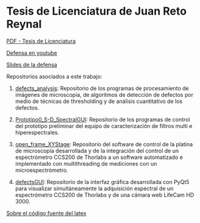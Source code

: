 # Tesis de Licenciatura de Juan Reto Reynal

[PDF - Tesis de Licenciatura](https://github.com/jrr1984/master_thesis_scratch_and_dig/blob/master/tesis_tex/main.pdf)

[Defensa en youtube](https://www.youtube.com/watch?v=dRbFsOl1fco)

[Slides de la defensa](https://docs.google.com/presentation/d/1aYwiokxg-BN8Q9XJ_8DoCyDGxjy6OldxieSgc9U1yNU/edit?usp=sharing)


Repositorios asociados a este trabajo:

1. [defects_analysis](https://github.com/jrr1984/defects_analysis): Repositorio de los programas de procesamiento de imágenes de microscopía, de algoritmos de detección de defectos por medio de técnicas de thresholding y de análisis cuantitativo de los defectos.

2. [Prototipo0_S-D_SpectralGUI](https://github.com/jrr1984/Prototipo0_S-D_SpectralGUI): Repositorio de los programas de control del prototipo preliminar del equipo de caracterización de filtros multi e hiperespectrales.

3. [open_frame_XYStage](https://github.com/jrr1984/open_frame_XYStage): Repositorio del software de control de la platina de microscopía desarrollada y de la integración del control de un espectrómetro CCS200 de Thorlabs a un software automatizado e implementado con multithreading de mediciones con un microespectrómetro.

4. [defectsGUI](https://github.com/jrr1984/defectsGUI): Repositorio de la interfaz gráfica desarrollada con PyQt5 para visualizar simultáneamente la adquisición espectral de un espectrómetro CCS200 de Thorlabs y de una cámara web LifeCam HD 3000.

[Sobre el código fuente del latex](https://github.com/jrr1984/master_thesis_jrr10/blob/master/tesis_tex/dependencias.txt)

